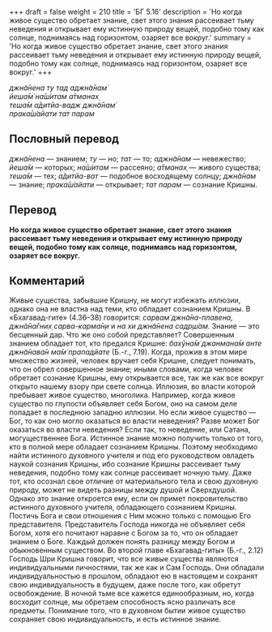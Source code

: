 +++
draft = false
weight = 210
title = 'БГ 5.16'
description = 'Но когда живое существо обретает знание, свет этого знания рассеивает тьму неведения и открывает ему истинную природу вещей, подобно тому как солнце, поднимаясь над горизонтом, озаряет все вокруг.'
summary = 'Но когда живое существо обретает знание, свет этого знания рассеивает тьму неведения и открывает ему истинную природу вещей, подобно тому как солнце, поднимаясь над горизонтом, озаряет все вокруг.'
+++

_джн̃а̄нена ту тад аджн̃а̄нам̇  
йеша̄м̇ на̄ш́итам а̄тманах̣  
теша̄м а̄дитйа-вадж джн̃а̄нам̇  
прака̄ш́айати тат парам_

## Пословный перевод

_джн̃а̄нена_ — знанием; _ту_ — но; _тат_ — то; _аджн̃а̄нам_ — невежество; _йеша̄м_ — которых; _на̄ш́итам_ — рассеяно; _а̄тманах̣_ — живого существа; _теша̄м_ — тех; _а̄дитйа_\-_ват_ — подобное восходящему солнцу; _джн̃а̄нам_ — знание; _прака̄ш́айати_ — открывает; _тат_ _парам_ — сознание Кришны.

## Перевод

**Но когда живое существо обретает знание, свет этого знания рассеивает тьму неведения и открывает ему истинную природу вещей, подобно тому как солнце, поднимаясь над горизонтом, озаряет все вокруг.**

## Комментарий

Живые существа, забывшие Кришну, не могут избежать иллюзии, однако она не властна над теми, кто обладает сознанием Кришны. В «Бхагавад-гите» (4.36–38) говорится: _сарвам̇ джн̃а̄на-плавена, джн̃а̄на̄гних̣ сарва-карма̄н̣и_ и _на хи джн̃а̄нена садр̣ш́ам._ Знание — это бесценный дар. Что же оно собой представляет? Совершенным знанием обладает тот, кто предался Кришне: _бахӯна̄м̇ джанмана̄м анте джн̃а̄нава̄н ма̄м̇ прападйате_ (Б.-г., 7.19). Когда, прожив в этом мире множество жизней, человек вручает себя Кришне, следует понимать, что он обрел совершенное знание; иными словами, когда человек обретает сознание Кришны, ему открывается все, так же как все вокруг открыто нашему взору при свете солнца. Иллюзия, во власти которой пребывает живое существо, многолика. Например, когда живое существо по глупости объявляет себя Богом, оно на самом деле попадает в последнюю западню иллюзии. Но если живое существо — Бог, то как оно могло оказаться во власти неведения? Разве может Бог оказаться во власти неведения? Если так, то неведение, или Сатана, могущественнее Бога. Истинное знание можно получить только от того, кто в полной мере обладает сознанием Кришны. Поэтому необходимо найти истинного духовного учителя и под его руководством овладеть наукой сознания Кришны, ибо сознание Кришны рассеивает тьму неведения, подобно тому как солнце рассеивает ночную тьму. Даже тот, кто осознал свое отличие от материального тела и свою духовную природу, может не видеть разницы между душой и Сверхдушой. Однако это знание откроется ему, если он примет покровительство истинного духовного учителя, обладающего сознанием Кришны. Постичь Бога и свои отношения с Ним можно только с помощью Его представителя. Представитель Господа никогда не объявляет себя Богом, хотя его почитают наравне с Богом за то, что он обладает знанием о Боге. Каждый должен понять разницу между Богом и обыкновенным существом. Во второй главе «Бхагавад-гиты» (Б.-г., 2.12) Господь Шри Кришна говорит, что все живые существа являются индивидуальными личностями, так же как и Сам Господь. Они обладали индивидуальностью в прошлом, обладают ею в настоящем и сохранят свою индивидуальность в будущем, даже после того, как обретут освобождение. В ночной тьме все кажется единообразным, но, когда восходит солнце, мы обретаем способность ясно различать все предметы. Понимание того, что в духовном бытии живое существо сохраняет свою индивидуальность, и есть истинное знание.
